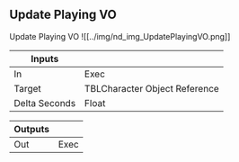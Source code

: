 ## Update Playing VO
Update Playing VO
![[../img/nd_img_UpdatePlayingVO.png]]

|Inputs||
|--|--|
| In | Exec |
| Target | TBLCharacter Object Reference |
| Delta Seconds | Float |

|Outputs||
|--|--|
| Out | Exec |
